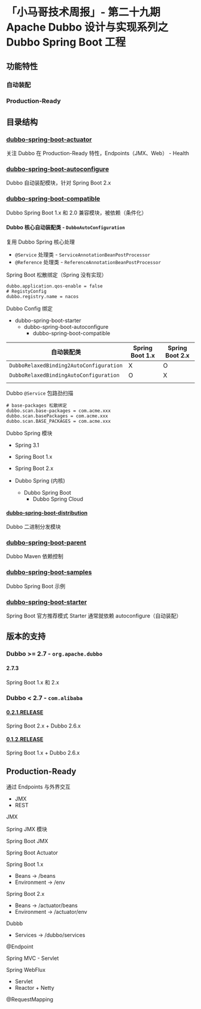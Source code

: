 # 「小马哥技术周报」- 第二十九期  Apache Dubbo 设计与实现系列之 Dubbo Spring Boot 工程





## 功能特性





### 自动装配



### Production-Ready 



## 目录结构



### [dubbo-spring-boot-actuator](https://github.com/apache/dubbo-spring-boot-project/tree/master/dubbo-spring-boot-actuator)

关注 Dubbo 在 Production-Ready 特性，Endpoints（JMX、Web） - Health



### [dubbo-spring-boot-autoconfigure](https://github.com/apache/dubbo-spring-boot-project/tree/master/dubbo-spring-boot-autoconfigure)

Dubbo 自动装配模块，针对 Spring Boot 2.x



### [dubbo-spring-boot-compatible](https://github.com/apache/dubbo-spring-boot-project/tree/master/dubbo-spring-boot-compatible)

Dubbo Spring Boot 1.x 和 2.0 兼容模块，被依赖（条件化）



#### Dubbo 核心自动装配类 - `DubboAutoConfiguration`

复用 Dubbo Spring 核心处理 

- `@Service` 处理类 - `ServiceAnnotationBeanPostProcessor`
- `@Reference` 处理类 - `ReferenceAnnotationBeanPostProcessor`



Spring Boot 松散绑定（Spring 没有实现）

```properties
dubbo.application.qos-enable = false
# RegistyConfig
dubbo.registry.name = nacos 
```



Dubbo Config 绑定



- dubbo-spring-boot-starter
  - dubbo-spring-boot-autoconfigure
    - dubbo-spring-boot-compatible 



| 自动装配类                              | Spring Boot 1.x | Spring Boot 2.x |
| --------------------------------------- | --------------- | --------------- |
| `DubboRelaxedBinding2AutoConfiguration` | X               | O               |
| `DubboRelaxedBindingAutoConfiguration`  | O               | X               |
|                                         |                 |                 |



Dubbo `@Service` 包路劲扫描

```properties
# base-packages 松散绑定
dubbo.scan.base-packages = com.acme.xxx
dubbo.scan.basePackages = com.acme.xxx
dubbo.scan.BASE_PACKAGES = com.acme.xxx
```





Dubbo Spring 模块

- Spring 3.1
- Spring Boot 1.x
- Spring Boot 2.x



- Dubbo Spring (内核)
  - Dubbo Spring Boot
    - Dubbo Spring Cloud



#### [dubbo-spring-boot-distribution](https://github.com/apache/dubbo-spring-boot-project/tree/master/dubbo-spring-boot-distribution)

Dubbo 二进制分发模块



### [dubbo-spring-boot-parent](https://github.com/apache/dubbo-spring-boot-project/tree/master/dubbo-spring-boot-parent)

Dubbo  Maven 依赖控制



### [dubbo-spring-boot-samples](https://github.com/apache/dubbo-spring-boot-project/tree/master/dubbo-spring-boot-samples)

Dubbo Spring Boot 示例



### [dubbo-spring-boot-starter](https://github.com/apache/dubbo-spring-boot-project/tree/master/dubbo-spring-boot-starter)

Spring Boot 官方推荐模式 Starter 通常就依赖 autoconfigure（自动装配）



## 版本的支持



### Dubbo >= 2.7 - `org.apache.dubbo`



#### 2.7.3

Spring Boot 1.x 和 2.x





### Dubbo < 2.7 - `com.alibaba`



#### [0.2.1.RELEASE](https://github.com/apache/dubbo-spring-boot-project/tree/0.2.x)

Spring Boot 2.x + Dubbo 2.6.x



#### [0.1.2.RELEASE](https://github.com/apache/dubbo-spring-boot-project/tree/0.1.x)

Spring Boot 1.x + Dubbo 2.6.x



## Production-Ready 



通过 Endpoints 与外界交互

- JMX 
- REST



JMX

Spring JMX 模块

Spring Boot JMX

Spring Boot Actuator





Spring Boot 1.x

- Beans -> /beans
- Environment -> /env

Spring Boot 2.x

- Beans -> /actuator/beans
- Environment ->  /actuator/env



Dubbb

- Services -> /dubbo/services



@Endpoint



Spring MVC - Servlet 

Spring WebFlux

- Servlet
- Reactor + Netty



@RequestMapping

